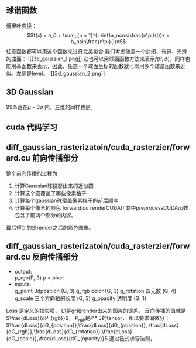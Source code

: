 ## 球谐函数

傅里叶变换：$$f(x) = a_0 + \sum_{n = 1}^{+\inf}a_ncos(\frac{n\pi}{l})x + b_nsin\frac{n\pi}{l}x$$
任意函数都可以用这个函数来进行完美拟合
我们考虑随意一个封闭、有界、光滑的曲面：
![[3d_gaussian_1.png]]
它也可以用球面函数方法来表示$f(\theta, \phi)$，同样也能用基函数来表示，因此，任意一个球面坐标的函数就可以用多个球谐函数来近似。左侧是level。 
![[3d_gaussian_2.png]]
## 3D Gaussian
99%落在$\mu - 3\sigma$ 内，三维的同样也是。



## cuda 代码学习

## diff_gaussian_rasterizatoin/cuda_rasterzier/forward.cu 前向传播部分
 整个前向传播的过程为：
1. 计算Gaussian球投影出来的近似圆
2. 计算这个圆覆盖了哪些像素格子
3. 计算每个gaussian球覆盖像素格子的前后顺序
4. 计算每个像素的颜色  forward.cu renderCUDA()
其中preprocessCUDA函数包含了前两个部分的内容。

最后得到的是render之后的彩色图像。
## diff_gaussian_rasterizatoin/cuda_rasterzier/forward.cu 反向传播部分
- output:  
p_rgb(P, 3)  p = pixel
- inputs:  
g_point 3dposition (G, 3)
g_rgb color  (G, 3)
g_rotation 四元数 (G, 4)
g_scale 三个方向轴的长度 (G, 3)
g_opacity 透明度 (G, 1)

Loss 是定义的损失项， L1是gr和render出来的图片的误差。
反向传播的值就是$\frac{dLoss}{dP_{rgb}}$， $P_{rgb}$是$P * 3$的tensor，
所以要求偏微分：$\frac{dLoss}{dG_{position}},\frac{dLoss}{dG_{position}}, \frac{dLoss}{dG_{rgb}},\frac{dLoss}{dG_{rotation}},\frac{dLoss}{dG_{scale}},\frac{dLoss}{dG_{opacity}}$
通过链式求导法则，




